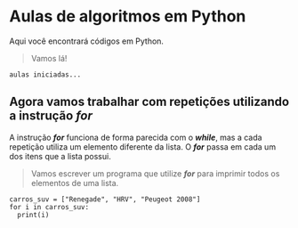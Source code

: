 # Aulas de algoritmos em Python 

Aqui você encontrará códigos em Python.

> Vamos lá!
```
aulas iniciadas...
```

## Agora vamos trabalhar com repetições utilizando a instrução ***for***

A instrução ***for*** funciona de forma parecida com o ***while***, mas a cada repetição utiliza um elemento diferente da lista. O ***for*** passa em cada um dos itens que a lista possui.

> Vamos escrever um programa que utilize ***for*** para imprimir todos os elementos de uma lista.

```
carros_suv = ["Renegade", "HRV", "Peugeot 2008"]
for i in carros_suv:
  print(i)
```  
